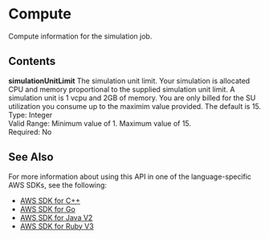 # Compute<a name="API_Compute"></a>

Compute information for the simulation job\.

## Contents<a name="API_Compute_Contents"></a>

 **simulationUnitLimit**   <a name="robomaker-Type-Compute-simulationUnitLimit"></a>
The simulation unit limit\. Your simulation is allocated CPU and memory proportional to the supplied simulation unit limit\. A simulation unit is 1 vcpu and 2GB of memory\. You are only billed for the SU utilization you consume up to the maximim value provided\. The default is 15\.   
Type: Integer  
Valid Range: Minimum value of 1\. Maximum value of 15\.  
Required: No

## See Also<a name="API_Compute_SeeAlso"></a>

For more information about using this API in one of the language\-specific AWS SDKs, see the following:
+  [AWS SDK for C\+\+](https://docs.aws.amazon.com/goto/SdkForCpp/robomaker-2018-06-29/Compute) 
+  [AWS SDK for Go](https://docs.aws.amazon.com/goto/SdkForGoV1/robomaker-2018-06-29/Compute) 
+  [AWS SDK for Java V2](https://docs.aws.amazon.com/goto/SdkForJavaV2/robomaker-2018-06-29/Compute) 
+  [AWS SDK for Ruby V3](https://docs.aws.amazon.com/goto/SdkForRubyV3/robomaker-2018-06-29/Compute) 